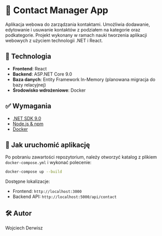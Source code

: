 # 📇 Contact Manager App

Aplikacja webowa do zarządzania kontaktami. Umożliwia dodawanie, edytowanie i usuwanie kontaktów z podziałem na kategorie oraz podkategorie. Projekt wykonany w ramach nauki tworzenia aplikacji webowych z użyciem technologii .NET i React.

## 🧱 Technologia

- **Frontend**: React
- **Backend**: ASP.NET Core 9.0
- **Baza danych**: Entity Framework In-Memory (planowana migracja do bazy relacyjnej)
- **Środowisko wdrożeniowe**: Docker

## ✅ Wymagania

- [.NET SDK 9.0](https://dotnet.microsoft.com/en-us/download/dotnet/9.0)
- [Node.js & npm](https://nodejs.org/)
- [Docker](https://www.docker.com/)

## 🐳 Jak uruchomić aplikację

Po pobraniu zawartości repozytorium, należy otworzyć katalog z plikiem `docker-compose.yml` i wykonać polecenie:

```bash
docker-compose up --build
```

Dostępne lokalizacje:

- Frontend: `http://localhost:3000`
- Backend API: `http://localhost:5000/api/contact`


## 🛠️ Autor
Wojciech Derwisz


